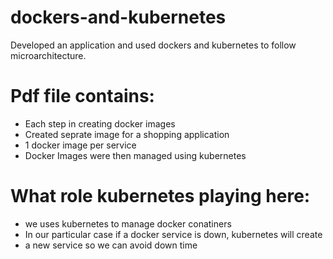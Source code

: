 # dockers-and-kubernetes
Developed an application and used dockers and kubernetes to follow microarchitecture.

# Pdf file contains:
* Each step in creating docker images
* Created seprate image for a shopping application
* 1 docker image per service
* Docker Images were then managed using kubernetes

# What role kubernetes playing here:
* we uses kubernetes to manage docker conatiners
* In our particular case if a docker service is down, kubernetes will create
* a new service so we can avoid down time
